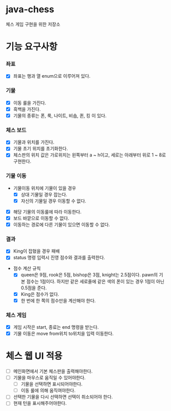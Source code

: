 # java-chess
체스 게임 구현을 위한 저장소

# 기능 요구사항

### 좌표
- [x] 좌표는 행과 열 enum으로 이루어져 있다.

### 기물
- [x] 이동 룰을 가진다.
- [x] 흑백을 가진다.
- [x] 기물의 종류는 폰, 룩, 나이트, 비숍, 퀸, 킹 이 있다.

### 체스 보드
- [x] 기물과 위치를 가진다.
- [x] 기물 초기 위치를 초기화한다.
- [x] 체스판의 위치 값은 가로위치는 왼쪽부터 a ~ h이고, 세로는 아래부터 위로 1 ~ 8로 구현한다.

### 기물 이동
- 기물이동 위치에 기물이 있을 경우
  - [x] 상대 기물일 경우 잡는다.
  - [x] 자신의 기물일 경우 이동할 수 없다.
- [x] 해당 기물의 이동룰에 따라 이동한다.
- [x] 보드 바깥으로 이동할 수 없다.
- [x] 이동하는 경로에 다른 기물이 있으면 이동할 수 없다.

### 결과
- [x] King이 잡혔을 경우 패배
- [x] status 명령 입력시 진영 점수와 결과를 출력한다.
- 점수 계산 규칙
    - [x] queen은 9점, rook은 5점, bishop은 3점, knight는 2.5점이다.
      pawn의 기본 점수는 1점이다. 하지만 같은 세로줄에 같은 색의 폰이 있는 경우 1점이 아닌 0.5점을 준다.
    - [x] King은 점수가 없다.
    - [x] 한 번에 한 쪽의 점수만을 계산해야 한다.
    
### 체스 게임
- [x] 게임 시작은 start, 종료는 end 명령을 받는다.
- [x] 기물 이동은 move from위치 to위치을 입력 이동한다.

# 체스 웹 UI 적용
- [ ] 메인화면에서 기본 체스판을 출력해야한다.
- [ ] 기물을 마우스로 움직일 수 있어야한다.
  - [ ] 기물을 선택하면 표시되어야한다.
  - [ ] 이동 룰에 의해 움직여야한다.
- [ ] 선택한 기물을 다시 선택하면 선택이 취소되어야 한다.
- [ ] 현재 턴을 표시해주어야한다.
